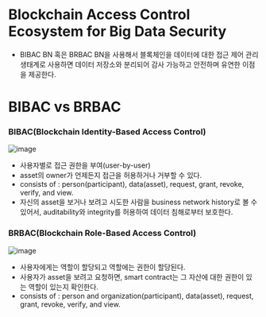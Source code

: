 # Blockchain Access Control Ecosystem for Big Data Security
- BIBAC BN 혹은 BRBAC BN을 사용해서 블록체인을 데이터에 대한 접근 제어 관리 생태계로 사용하면 데이터 저장소와 분리되어 감사 가능하고 안전하며 유연한 이점을 제공한다.
# BIBAC vs BRBAC
### BIBAC(Blockchain Identity-Based Access Control)
![image](https://user-images.githubusercontent.com/68576770/101443829-9fc48700-3961-11eb-8ab5-eb7b84dba3f4.png)
- 사용자별로 접근 권한을 부여(user-by-user)
- asset의 owner가 언제든지 접근을 허용하거나 거부할 수 있다.
- consists of : person(participant), data(asset), request, grant, revoke, verify, and view.
- 자신의 asset을 보거나 보려고 시도한 사람을 business network  history로 볼 수 있어서, auditability와 integrity를 허용하여 데이터 침해로부터 보호한다.
### BRBAC(Blockchain Role-Based Access Control)
![image](https://user-images.githubusercontent.com/68576770/101445262-883acd80-3964-11eb-8aaf-e5ef96ba1d36.png)
- 사용자에게는 역할이 할당되고 역할에는 권한이 할당된다.
- 사용자가 asset을 보려고 요청하면, smart contract는 그 자산에 대한 권한이 있는 역할이 있는지 확인한다.
- consists of : person and organization(participant), data(asset), request, grant, revoke, verify, and view.